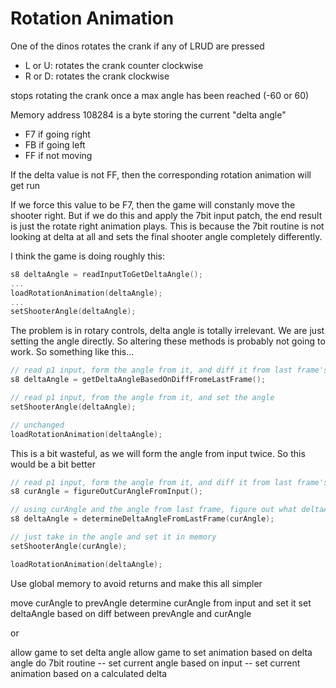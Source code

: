 # Rotation Animation

One of the dinos rotates the crank if any of LRUD are pressed

- L or U: rotates the crank counter clockwise
- R or D: rotates the crank clockwise

stops rotating the crank once a max angle has been reached (-60 or 60)

Memory address 108284 is a byte storing the current "delta angle"

- F7 if going right
- FB if going left
- FF if not moving

If the delta value is not FF, then the corresponding rotation animation will get run

If we force this value to be F7, then the game will constanly move the shooter right. But
if we do this and apply the 7bit input patch, the end result is just the rotate right
animation plays. This is because the 7bit routine is not looking at delta at all and sets
the final shooter angle completely differently.

I think the game is doing roughly this:

```c
s8 deltaAngle = readInputToGetDeltaAngle();
...
loadRotationAnimation(deltaAngle);
...
setShooterAngle(deltaAngle);
```

The problem is in rotary controls, delta angle is totally irrelevant. We are just setting the angle directly. So
altering these methods is probably not going to work. So something like this...

```c
// read p1 input, form the angle from it, and diff it from last frame's angle
s8 deltaAngle = getDeltaAngleBasedOnDiffFromeLastFrame();

// read p1 input, from the angle from it, and set the angle
setShooterAngle(deltaAngle);

// unchanged
loadRotationAnimation(deltaAngle);
```

This is a bit wasteful, as we will form the angle from input twice. So this would be a bit better

```c
// read p1 input, form the angle from it, and diff it from last frame's angle
s8 curAngle = figureOutCurAngleFromInput();

// using curAngle and the angle from last frame, figure out what deltaAngle should be
s8 deltaAngle = determineDeltaAngleFromLastFrame(curAngle);

// just take in the angle and set it in memory
setShooterAngle(curAngle);

loadRotationAnimation(deltaAngle);
```

Use global memory to avoid returns and make this all simpler

move curAngle to prevAngle
determine curAngle from input and set it
set deltaAngle based on diff between prevAngle and curAngle

or

allow game to set delta angle
allow game to set animation based on delta angle
do 7bit routine
-- set current angle based on input
-- set current animation based on a calculated delta
